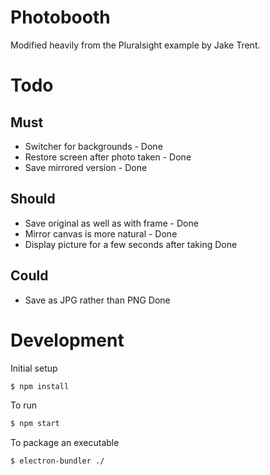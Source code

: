 Photobooth
==========

Modified heavily from the Pluralsight example by Jake Trent.

Todo
====

Must
----

* Switcher for backgrounds - Done
* Restore screen after photo taken - Done
* Save mirrored version - Done

Should
------

* Save original as well as with frame - Done
* Mirror canvas is more natural - Done
* Display picture for a few seconds after taking Done



Could
-----

* Save as JPG rather than PNG Done



Development
===========

Initial setup
```sh
$ npm install
```

To run
```sh
$ npm start
```

To package an executable

```sh
$ electron-bundler ./
```